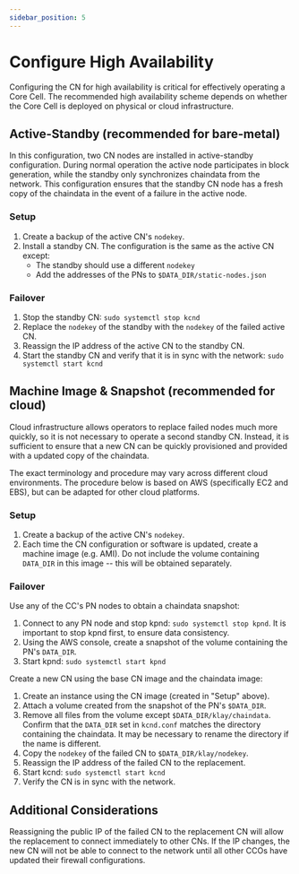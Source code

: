 ```yaml
---
sidebar_position: 5
---
```


# Configure High Availability

Configuring the CN for high availability is critical for effectively operating a Core Cell. The recommended high availability scheme depends on whether the Core Cell is deployed on physical or cloud infrastructure.

## Active-Standby \(recommended for bare-metal\) <a id="active-standby-recommended-for-bare-metal"></a>

In this configuration, two CN nodes are installed in active-standby configuration. During normal operation the active node participates in block generation, while the standby only synchronizes chaindata from the network. This configuration ensures that the standby CN node has a fresh copy of the chaindata in the event of a failure in the active node.

### Setup <a id="setup"></a>

1. Create a backup of the active CN's `nodekey`.
2. Install a standby CN. The configuration is the same as the active CN except:
   * The standby should use a different `nodekey`
   * Add the addresses of the PNs to `$DATA_DIR/static-nodes.json`

### Failover <a id="failover"></a>

1. Stop the standby CN: `sudo systemctl stop kcnd`
2. Replace the `nodekey` of the standby with the `nodekey` of the failed active CN.
3. Reassign the IP address of the active CN to the standby CN.
4. Start the standby CN and verify that it is in sync with the network: `sudo systemctl start kcnd`

## Machine Image & Snapshot \(recommended for cloud\) <a id="machine-image-snapshot-recommended-for-cloud"></a>

Cloud infrastructure allows operators to replace failed nodes much more quickly, so it is not necessary to operate a second standby CN. Instead, it is sufficient to ensure that a new CN can be quickly provisioned and provided with a updated copy of the chaindata.

The exact terminology and procedure may vary across different cloud environments. The procedure below is based on AWS \(specifically EC2 and EBS\), but can be adapted for other cloud platforms.

### Setup <a id="setup"></a>

1. Create a backup of the active CN's `nodekey`.
2. Each time the CN configuration or software is updated, create a machine image \(e.g. AMI\). Do not include the volume containing `DATA_DIR` in this image -- this will be obtained separately.

### Failover <a id="failover"></a>

Use any of the CC's PN nodes to obtain a chaindata snapshot:

1. Connect to any PN node and stop kpnd: `sudo systemctl stop kpnd`. It is important to stop kpnd first, to ensure data consistency.
2. Using the AWS console, create a snapshot of the volume containing the PN's `DATA_DIR`.
3. Start kpnd: `sudo systemctl start kpnd`

Create a new CN using the base CN image and the chaindata image:

1. Create an instance using the CN image \(created in "Setup" above\).
2. Attach a volume created from the snapshot of the PN's `$DATA_DIR`.
3. Remove all files from the volume except `$DATA_DIR/klay/chaindata`. Confirm that the `DATA_DIR` set in `kcnd.conf` matches the directory containing the chaindata. It may be necessary to rename the directory if the name is different.
4. Copy the `nodekey` of the failed CN to `$DATA_DIR/klay/nodekey`.
5. Reassign the IP address of the failed CN to the replacement.
6. Start kcnd: `sudo systemctl start kcnd`
7. Verify the CN is in sync with the network.

## Additional Considerations <a id="additional-considerations"></a>

Reassigning the public IP of the failed CN to the replacement CN will allow the replacement to connect immediately to other CNs. If the IP changes, the new CN will not be able to connect to the network until all other CCOs have updated their firewall configurations.

